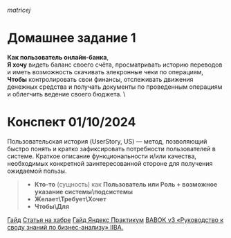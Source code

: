 *matricej*

# Домашнее задание 1 

**Как пользователь онлайн-банка**, \
**Я хочу** видеть баланс своего счёта, просматривать историю переводов и иметь возможность скачивать элекронные чеки по операциям, \
**Чтобы** контролировать свои финансы, отслеживать движения денежных средства и получать документы по проведенным операциям и облегчить ведение своего бюджета.  \



# Конспект 01/10/2024

Пользовательская история (UserStory, US) — метод, позволяющий быстро понять и кратко зафиксировать потребности пользователей в системе. Краткое описание функциональности и/или качества, необходимых конкретной заинтересованной стороне для получения ожидаемой пользы.

> - **Кто-то** (сущность) как **Пользователь или Роль + возможное указание системы\подсистемы**
> - **Желает\Требует\Хочет** 
> - **Чтобы\Для**

[Гайд](https://habr.com/ru/articles/577420/)
[Статья на хабре](https://habr.com/ru/companies/X5Tech/articles/723742/)
[Гайд Яндекс Практикум](https://practicum.yandex.ru/blog/chto-takoe-user-story-i-kak-napisat/)
[BABOK v3 «Руководство к своду знаний по бизнес-анализу» IIBA.](https://www.iiba.org/career-resources/a-business-analysis-professionals-foundation-for-success/babok/)
